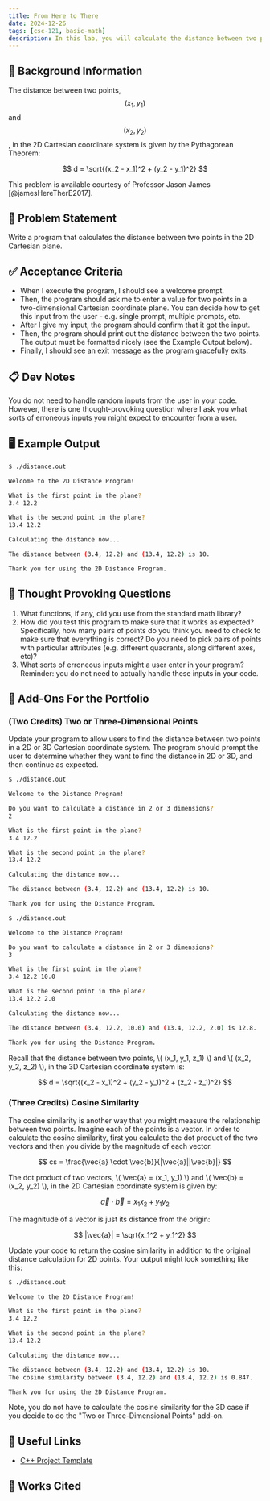 ```yaml
---
title: From Here to There
date: 2024-12-26
tags: [csc-121, basic-math]
description: In this lab, you will calculate the distance between two points in a Cartesian coordinate system.
---
```


## 🔖 Background Information

The distance between two points, $$ (x_1, y_1) $$ and $$ (x_2, y_2) $$, in the 2D Cartesian coordinate system is given by the Pythagorean Theorem:

$$
d = \sqrt{(x_2 - x_1)^2 + (y_2 - y_1)^2}
$$

This problem is available courtesy of Professor Jason James [@jamesHereTherE2017].

## 🎯 Problem Statement

Write a program that calculates the distance between two points in the 2D Cartesian plane.

## ✅ Acceptance Criteria

* When I execute the program, I should see a welcome prompt.
* Then, the program should ask me to enter a value for two points in a two-dimensional Cartesian coordinate plane. You can decide how to get this input from the user - e.g. single prompt, multiple prompts, etc.
* After I give my input, the program should confirm that it got the input.
* Then, the program should print out the distance between the two points. The output must be formatted nicely (see the Example Output below).
* Finally, I should see an exit message as the program gracefully exits.

## 📋 Dev Notes

You do not need to handle random inputs from the user in your code. However, there is one thought-provoking question where I ask you what sorts of erroneous inputs you might expect to encounter from a user.

## 🖥️ Example Output

```bash
$ ./distance.out

Welcome to the 2D Distance Program!

What is the first point in the plane?
3.4 12.2

What is the second point in the plane?
13.4 12.2

Calculating the distance now...

The distance between (3.4, 12.2) and (13.4, 12.2) is 10.

Thank you for using the 2D Distance Program.
```

## 📝 Thought Provoking Questions

1. What functions, if any, did you use from the standard math library?
2. How did you test this program to make sure that it works as expected? Specifically, how many pairs of points do you think you need to check to make sure that everything is correct? Do you need to pick pairs of points with particular attributes (e.g. different quadrants, along different axes, etc)?
3. What sorts of erroneous inputs might a user enter in your program? Reminder: you do not need to actually handle these inputs in your code.

## 💼 Add-Ons For the Portfolio

### (Two Credits) Two or Three-Dimensional Points

Update your program to allow users to find the distance between two points in a 2D or 3D Cartesian coordinate system. The program should prompt the user to determine whether they want to find the distance in 2D or 3D, and then continue as expected.

```bash
$ ./distance.out

Welcome to the Distance Program!

Do you want to calculate a distance in 2 or 3 dimensions?
2

What is the first point in the plane?
3.4 12.2

What is the second point in the plane?
13.4 12.2

Calculating the distance now...

The distance between (3.4, 12.2) and (13.4, 12.2) is 10.

Thank you for using the Distance Program.
```

```bash
$ ./distance.out

Welcome to the Distance Program!

Do you want to calculate a distance in 2 or 3 dimensions?
3

What is the first point in the plane?
3.4 12.2 10.0

What is the second point in the plane?
13.4 12.2 2.0

Calculating the distance now...

The distance between (3.4, 12.2, 10.0) and (13.4, 12.2, 2.0) is 12.8.

Thank you for using the Distance Program.
```

Recall that the distance between two points, \\( (x_1, y_1, z_1) \\) and \\( (x_2, y_2, z_2) \\), in the 3D Cartesian coordinate system is:

$$
d = \sqrt{(x_2 - x_1)^2 + (y_2 - y_1)^2 + (z_2 - z_1)^2}
$$

### (Three Credits) Cosine Similarity

The cosine similarity is another way that you might measure the relationship between two points. Imagine each of the points is a vector. In order to calculate the cosine similarity, first you calculate the dot product of the two vectors and then you divide by the magnitude of each vector.

$$
cs = \frac{\vec{a} \cdot \vec{b}}{|\vec{a}||\vec{b}|}
$$

The dot product of two vectors, \\( \vec{a} = (x_1, y_1) \\) and \\( \vec{b} = (x_2, y_2) \\), in the 2D Cartesian coordinate system is given by:

$$
\vec{a} \cdot \vec{b} = x_1 x_2 + y_1 y_2
$$

The magnitude of a vector is just its distance from the origin:

$$
|\vec{a}| = \sqrt{x_1^2 + y_1^2}
$$

Update your code to return the cosine similarity in addition to the original distance calculation for 2D points. Your output might look something like this:

```bash
$ ./distance.out

Welcome to the 2D Distance Program!

What is the first point in the plane?
3.4 12.2

What is the second point in the plane?
13.4 12.2

Calculating the distance now...

The distance between (3.4, 12.2) and (13.4, 12.2) is 10.
The cosine similarity between (3.4, 12.2) and (13.4, 12.2) is 0.847.

Thank you for using the 2D Distance Program.
```

Note, you do not have to calculate the cosine similarity for the 3D case if you decide to do the "Two or Three-Dimensional Points" add-on.

## 🔗 Useful Links

* [C++ Project Template](https://github.com/cmvandrevala/from-here-to-there-cpp-template)

## 📘 Works Cited

[//]: <> (This is a placeholder for where the Works Cited will be rendered for this page.)
